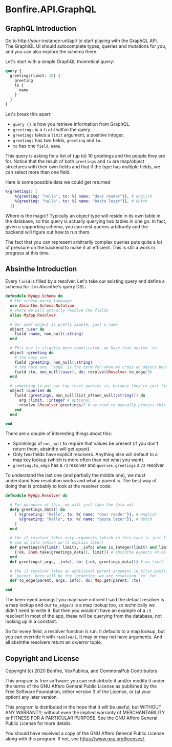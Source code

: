 # Bonfire.API.GraphQL

## GraphQL Introduction

Go to http://your-instance-url/api/ to start playing with the GraphQL API. The GraphiQL UI should autocomplete types, queries and mutations for you, and you can also explore the schema there.

Let's start with a simple GraphQL thoeretical query:

```graphql
query {
  greetings(limit: 10) {
    greeting
    to {
      name
    }
  }
}
```

Let's break this apart:

- `query {}` is how you retrieve information from GraphQL.
- `greetings` is a `field` within the query.
- `greetings` takes a `limit` argument, a positive integer.
- `greetings` has two fields, `greeting` and `to`.
- `to` has one `field`, `name`.

This query is asking for a list of (up to) 10 greetings and the people
they are for. Notice that the result of both `greetings` and `to` are
map/object structures with their own fields and that if the type has
multiple fields, we can select more than one field.

Here is some possible data we could get returned

```elixir
%{greetings: [
    %{greeting: "hello", to: %{ name: "dear reader"}}, # english
    %{greeting: "hallo", to: %{ name: "beste lezer"}}, # dutch
  ]}
```

Where is the magic? Typically an object type will reside in its own
table in the database, so this query is actually querying two tables
in one go. In fact, given a supporting schema, you can nest queries
arbitrarily and the backend will figure out how to run them.

The fact that you can represent arbitrarily complex queries puts quite
a lot of pressure on the backend to make it all efficient. This is
still a work in progress at this time.

## Absinthe Introduction

Every `field` is filled by a resolver. Let's take our existing query
and define a schema for it in Absinthe's query DSL:

```elixir
defmodule MyApp.Schema do
  # the schema macro language
  use Absinthe.Schema.Notation
  # where we will actually resolve the fields
  alias MyApp.Resolver

  # Our user object is pretty simple, just a name
  object :user do
    field :name, non_null(:string)
  end

  # This one is slightly more complicated, we have that nested `to`
  object :greeting do
    # the easy one
    field :greeting, non_null(:string)
    # the hard one. `edge` is the term for when we cross an object boundary.
    field :to, non_null(:user), do: resolve(&Resolver.to_edge/3)
  end

  # something to put our top level queries in, because they're just fields too!
  object :queries do
    field :greetings, non_null(list_of(non_null(:string))) do
      arg :limit, :integer # optional
      resolve &Resolver.greetings/2 # we need to manually process this one
    end
  end

end
```

There are a couple of interesting things about this:

- Sprinklings of `not_null` to require that values be present (if you
  don't return them, absinthe will get upset).
- Only two fields have explicit resolvers. Anything else will default
  to a map key lookup (which is more often than not what you want).
- `greeting.to_edge` has a `/3` resolver and `queries.greetings` a
  `/2` resolver.

To understand the last one (and partially the middle one), we must
understand how resolution works and what a parent is. The best way of
doing that is probably to look at the resolver code:

```elixir
defmodule MyApp.Resolver do

  # For purposes of this, we will just fake the data out
  defp greetings_data() do
    [ %{greeting: "hello", to: %{ name: "dear reader"}}, # english
      %{greeting: "hallo", to: %{ name: "beste lezer"}}, # dutch
    ]
  end

  # the /2 resolver takes only arguments (which in this case is just limit)
  # and an info (which we'll explain later)
  def greetings(%{limit: limit}, _info) when is_integer(limit) and limit > 0 do
    {:ok, Enum.take(greetings_data(), limit)} # absinthe expects an ok/error tuple
  end
  def greetings(_args, _info), do: {:ok, greetings_data()} # no limit

  # the /3 resolver takes an additional parent argument in first position.
  # `parent` here will be the `greeting` we are resolving `to` for.
  def to_edge(parent, args, info), do: Map.get(parent, :to)

end
```

The keen-eyed amongst you may have noticed I said the default resolver
is a map lookup and our `to_edge/3` is a map lookup too, so
technically we didn't need to write it. But then you wouldn't have an
example of a `/3` resolver! In most of the app, these will be querying
from the database, not looking up in a constant.

So for every field, a resolver function is run. It defaults to a map
lookup, but you can override it with `resolve/1`. It may or may not
have arguments. And all absinthe resolvers return an ok/error tuple.



## Copyright and License

Copyright (c) 2020 Bonfire, VoxPublica, and CommonsPub Contributors

This program is free software: you can redistribute it and/or modify
it under the terms of the GNU Affero General Public License as
published by the Free Software Foundation, either version 3 of the
License, or (at your option) any later version.

This program is distributed in the hope that it will be useful, but
WITHOUT ANY WARRANTY; without even the implied warranty of
MERCHANTABILITY or FITNESS FOR A PARTICULAR PURPOSE.  See the GNU
Affero General Public License for more details.

You should have received a copy of the GNU Affero General Public
License along with this program.  If not, see <https://www.gnu.org/licenses/>.
